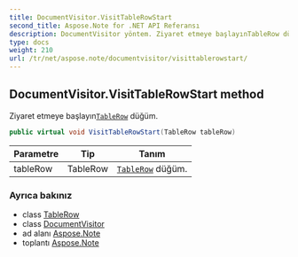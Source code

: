 ```yaml
---
title: DocumentVisitor.VisitTableRowStart
second_title: Aspose.Note for .NET API Referansı
description: DocumentVisitor yöntem. Ziyaret etmeye başlayınTableRow düğüm.
type: docs
weight: 210
url: /tr/net/aspose.note/documentvisitor/visittablerowstart/
---
```

## DocumentVisitor.VisitTableRowStart method

Ziyaret etmeye başlayın[`TableRow`](../../tablerow/) düğüm.

```csharp
public virtual void VisitTableRowStart(TableRow tableRow)
```

| Parametre | Tip | Tanım |
| --- | --- | --- |
| tableRow | TableRow | [`TableRow`](../../tablerow/) düğüm. |

### Ayrıca bakınız

* class [TableRow](../../tablerow/)
* class [DocumentVisitor](../)
* ad alanı [Aspose.Note](../../documentvisitor/)
* toplantı [Aspose.Note](../../../)


